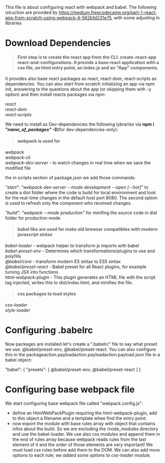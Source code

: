 This file is about configuring react with webpack and babel.
The following istruction are provided by https://medium.freecodecamp.org/part-1-react-app-from-scratch-using-webpack-4-562b1d231e75, with some adjusting in libraries

<h1>Download Dependencies</h1>
<h4><blockquote>First step is to create the react app from the CLI: create-react-app react-and-configurations.
It provide a base react application with a css file, an html entry point, an index.js and an "App" components.</h4>It provides also base react packages as react, react-dom, react-scripts as dependencies.
You can also start from scratch initializing an app via npm init, answering to the questions about the app (or skipping them with -y option) and then install reacts packages via npm:

<i>react<br />
react-dom<br />
react-scripts<br /></i>

We need to install as Dev-dependencies the following lybraries via <b>npm i <i>"name_of_packages"</i> -D</b>(for dev-dependencies-only):

<h4><blockquote>webpack is used for</h4>
<i>webpack<br />
webpack-cli<br />
webpack-dev-server</i> - to watch changes in real time when we save the modified file

the in scripts section of package.json we add those commands:

<i>"start": "webpack-dev-server --mode development --open [--hot]"</i>    to create a dist folder where the code is build for local environment and look for the real-time changes in the default host port 8080. The second option is used to refresh only the component who received changes.

<i>"build": "webpack --mode production"</i>    for minifing the source code in dist folder for production mode

<h4><blockquote>babel libs are used for make old browser compatibles with modern javascript sintax</h4>
<i>babel-loader</i> - webpack helper to transform js imports with babel<br>
<i>babel-preset-env</i> - Determines which transformations/plugins to use and polyfills<br />
<i>@babel/core</i> - transform modern ES sintax to ES5 sintax<br />
<i>@babel/preset-react</i> - Babel preset for all React plugins, for example turning JSX into functions<br />
<i>html-webpack-plugin</i> - This plugin generates an HTML file with the script tag injected, writes this to dist/index.html, and minifies the file.

<h4><blockquote>css packages to load styles</h4>
<i>css-loader</i><br />
<i>style-loader</i>

<h1>Configuring .babelrc</h1>
Now packages are installed let's create a ".babelrc" file to say what preset we use: @babel/preset-env, @babel/preset-react.
You can also configure this in the packageaction.payloadaction.payloadaction.payload.json file in a babel object:

  "babel": {
  "presets": [
    @babel/preset-env,
    @babel/preset-react
    ]
  }

<h1>Configuring base webpack file</h1>
We start configuring base webpack file called "webpack.config.js":
<ul>
  <li>define an HtmlWebPackPlugin requiring the html-webpack-plugin, add to this object a filename and a template whee find the entry point.</li>

  <li>now export the module with base rules array with object that contains infos about the build. So we are excluding the /node_modules directory and use the babel-loader.
  We use also css modules and append them in the end of rules array because webpack reads rules from the last element of it and the order of those elements are very important! We must load css rules before add them to the DOM.
  We can also add more options to each rule; <i>we added some options to css-loader module.</i></li>
</ul>
